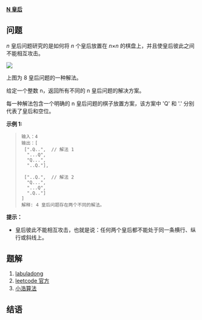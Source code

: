 #### [ N 皇后](https://leetcode-cn.com/problems/n-queens/)

## 问题

_n_ 皇后问题研究的是如何将 _n_ 个皇后放置在 *n*×*n* 的棋盘上，并且使皇后彼此之间不能相互攻击。

![](https://assets.leetcode-cn.com/aliyun-lc-upload/uploads/2018/10/12/8-queens.png)

上图为 8 皇后问题的一种解法。

给定一个整数 n，返回所有不同的 n 皇后问题的解决方案。

每一种解法包含一个明确的 n 皇后问题的棋子放置方案，该方案中 'Q' 和 '.' 分别代表了皇后和空位。

**示例 1:**

> ```text
> 输入：4
> 输出：[
>  [".Q..",  // 解法 1
>   "...Q",
>   "Q...",
>   "..Q."],
>
>  ["..Q.",  // 解法 2
>   "Q...",
>   "...Q",
>   ".Q.."]
> ]
> 解释: 4 皇后问题存在两个不同的解法。
> ```

**提示：**

- 皇后彼此不能相互攻击，也就是说：任何两个皇后都不能处于同一条横行、纵行或斜线上。

## 题解

1. [labuladong](https://labuladong.gitbook.io/algo/di-ling-zhang-bi-du-xi-lie-qing-an-shun-xu-yue-du/hui-su-suan-fa-xiang-jie-xiu-ding-ban)
2. [leetcode 官方](https://leetcode-cn.com/problemset/all/)
3. [小浩算法](https://www.geekxh.com/0.0.%E5%AD%A6%E4%B9%A0%E9%A1%BB%E7%9F%A5/01.html)

## 结语
